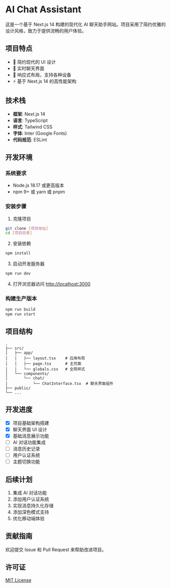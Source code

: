 # AI Chat Assistant

这是一个基于 Next.js 14 构建的现代化 AI 聊天助手网站。项目采用了简约优雅的设计风格，致力于提供流畅的用户体验。

## 项目特点

- 🎨 简约现代的 UI 设计
- 💬 实时聊天界面
- 📱 响应式布局，支持各种设备
- ⚡ 基于 Next.js 14 的高性能架构

## 技术栈

- **框架**: Next.js 14
- **语言**: TypeScript
- **样式**: Tailwind CSS
- **字体**: Inter (Google Fonts)
- **代码规范**: ESLint

## 开发环境

### 系统要求

- Node.js 18.17 或更高版本
- npm 9+ 或 yarn 或 pnpm

### 安装步骤

1. 克隆项目
```bash
git clone [项目地址]
cd [项目目录]
```

2. 安装依赖
```bash
npm install
```

3. 启动开发服务器
```bash
npm run dev
```

4. 打开浏览器访问 [http://localhost:3000](http://localhost:3000)

### 构建生产版本

```bash
npm run build
npm run start
```

## 项目结构

```
.
├── src/
│   ├── app/
│   │   ├── layout.tsx    # 应用布局
│   │   ├── page.tsx      # 主页面
│   │   └── globals.css   # 全局样式
│   └── components/
│       └── chat/
│           └── ChatInterface.tsx  # 聊天界面组件
├── public/
└── ...
```

## 开发进度

- [x] 项目基础架构搭建
- [x] 聊天界面 UI 设计
- [x] 基础消息展示功能
- [ ] AI 对话功能集成
- [ ] 消息历史记录
- [ ] 用户认证系统
- [ ] 主题切换功能

## 后续计划

1. 集成 AI 对话功能
2. 添加用户认证系统
3. 实现消息持久化存储
4. 添加深色模式支持
5. 优化移动端体验

## 贡献指南

欢迎提交 Issue 和 Pull Request 来帮助改进项目。

## 许可证

[MIT License](LICENSE)
